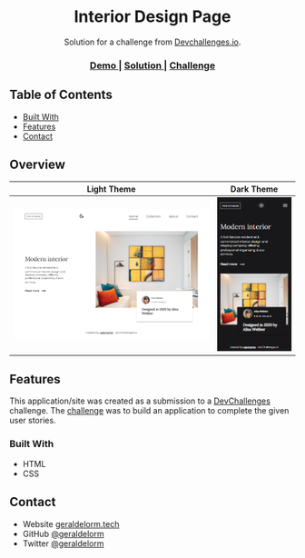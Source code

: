 <h1 align="center">Interior Design Page</h1>

<div align="center">
   Solution for a challenge from  <a href="http://devchallenges.io" target="_blank">Devchallenges.io</a>.
</div>

<div align="center">
  <h3>
    <a href="https://geraldelorm.github.io/interior-consultant/">
      Demo
    </a>
    <span> | </span>
    <a href="https://github.com/geraldelorm/interior-consultant">
      Solution
    </a>
    <span> | </span>
    <a href="https://devchallenges.io/challenges/hhmesazsqgKXrTkYkt0U">
      Challenge
    </a>
  </h3>
</div>

<!-- TABLE OF CONTENTS -->

## Table of Contents

- [Built With](#built-with)
- [Features](#features)
- [Contact](#contact)

<!-- OVERVIEW -->

## Overview

 Light Theme               |  Dark Theme
:-------------------------:|:-------------------------:
![screenshot](https://github.com/geraldelorm/interior-consultant/blob/main/assets/img/screen1.PNG)  |  ![screenshot](https://github.com/geraldelorm/interior-consultant/blob/main/assets/img/screen2.PNG)



## Features

<!-- List the features of your application or follow the template. Don't share the figma file here :) -->

This application/site was created as a submission to a [DevChallenges](https://devchallenges.io/challenges) challenge. The [challenge](https://devchallenges.io/challenges/Jymh2b2FyebRTUljkNcb) was to build an application to complete the given user stories.

### Built With

<!-- This section should list any major frameworks that you built your project using. Here are a few examples.-->

- HTML
- CSS

## Contact

- Website [geraldelorm.tech](https://geraldelorm.tech)
- GitHub [@geraldelorm](https://github.com/geraldelorm)
- Twitter [@geraldelorm](https://twitter.com/geraldelorm)
